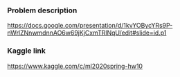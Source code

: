 ### Problem description
https://docs.google.com/presentation/d/1kvYOBycYRs9P-nWrlZNnwmdnnAO6w69jKjCxmTRlNqU/edit#slide=id.p1
### Kaggle link
https://www.kaggle.com/c/ml2020spring-hw10

